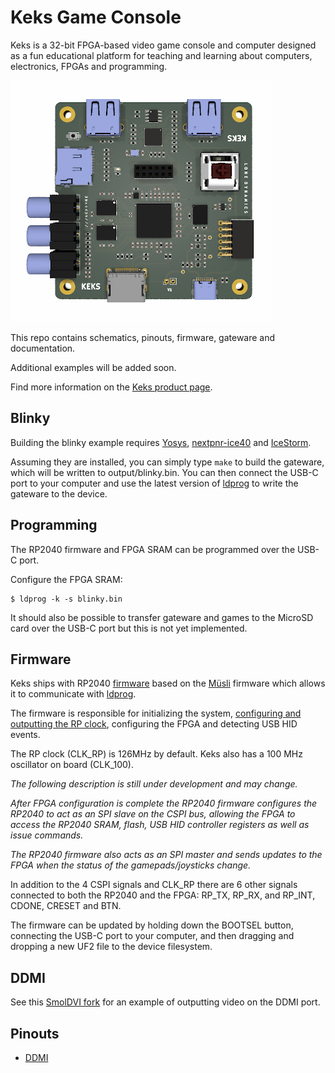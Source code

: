 # Keks Game Console

Keks is a 32-bit FPGA-based video game console and computer designed as a fun educational platform for teaching and learning about computers, electronics, FPGAs and programming.

![Keks Game Console](https://github.com/machdyne/keks/blob/0ec64c9bf5efc4cf7926da4405d466fae49035fd/keks.png)

This repo contains schematics, pinouts, firmware, gateware and documentation.

Additional examples will be added soon.

Find more information on the [Keks product page](https://machdyne.com/product/keks-game-console/).

## Blinky 

Building the blinky example requires [Yosys](https://github.com/YosysHQ/yosys), [nextpnr-ice40](https://github.com/YosysHQ/nextpnr) and [IceStorm](https://github.com/YosysHQ/icestorm).

Assuming they are installed, you can simply type `make` to build the gateware, which will be written to output/blinky.bin. You can then connect the USB-C port to your computer and use the latest version of [ldprog](https://github.com/machdyne/ldprog) to write the gateware to the device.

## Programming

The RP2040 firmware and FPGA SRAM can be programmed over the USB-C port.

Configure the FPGA SRAM:

```
$ ldprog -k -s blinky.bin
```

It should also be possible to transfer gateware and games to the MicroSD card over the USB-C port but this is not yet implemented.

## Firmware

Keks ships with RP2040 [firmware](firmware) based on the [Müsli](https://github.com/machdyne/musli) firmware which allows it to communicate with [ldprog](https://github.com/machdyne/ldprog).

The firmware is responsible for initializing the system, [configuring and outputting the RP clock](https://raspberrypi.github.io/pico-sdk-doxygen/group__hardware__clocks.html#details), configuring the FPGA and detecting USB HID events.

The RP clock (CLK\_RP) is 126MHz by default. Keks also has a 100 MHz oscillator on board (CLK\_100).

*The following description is still under development and may change.*

*After FPGA configuration is complete the RP2040 firmware configures the RP2040 to act as an SPI slave on the CSPI bus, allowing the FPGA to access the RP2040 SRAM, flash, USB HID controller registers as well as issue commands.*

*The RP2040 firmware also acts as an SPI master and sends updates to the FPGA when the status of the gamepads/joysticks change.*

In addition to the 4 CSPI signals and CLK\_RP there are 6 other signals connected to both the RP2040 and the FPGA: RP\_TX, RP\_RX, and RP\_INT, CDONE, CRESET and BTN.

The firmware can be updated by holding down the BOOTSEL button, connecting the USB-C port to your computer, and then dragging and dropping a new UF2 file to the device filesystem.

## DDMI

See this [SmolDVI fork](https://github.com/machdyne/SmolDVI) for an example of outputting video on the DDMI port.

## Pinouts

 * [DDMI](https://github.com/machdyne/ddmi)
